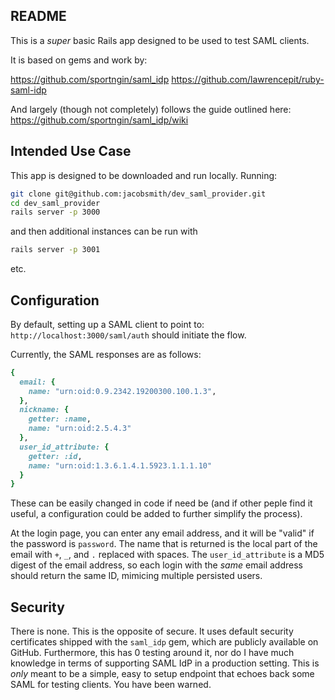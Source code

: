 ## README

This is a *super* basic Rails app designed to be used to test SAML clients.

It is based on gems and work by:

https://github.com/sportngin/saml_idp
https://github.com/lawrencepit/ruby-saml-idp

And largely (though not completely) follows the guide outlined here: https://github.com/sportngin/saml_idp/wiki

## Intended Use Case

This app is designed to be downloaded and run locally. Running:

```bash
git clone git@github.com:jacobsmith/dev_saml_provider.git
cd dev_saml_provider
rails server -p 3000
```

and then additional instances can be run with

```bash
rails server -p 3001
```

etc.

## Configuration

By default, setting up a SAML client to point to: `http://localhost:3000/saml/auth` should initiate the flow.

Currently, the SAML responses are as follows:

```ruby
{
  email: {
    name: "urn:oid:0.9.2342.19200300.100.1.3",
  },
  nickname: {
    getter: :name,
    name: "urn:oid:2.5.4.3"
  },
  user_id_attribute: {
    getter: :id,
    name: "urn:oid:1.3.6.1.4.1.5923.1.1.1.10"
  }
}
```

These can be easily changed in code if need be (and if other peple find it useful, a configuration could be added to further simplify the process).


At the login page, you can enter any email address, and it will be "valid" if the password is `password`.
The name that is returned is the local part of the email with `+`, `_`, and `.` replaced with spaces.
The `user_id_attribute` is a MD5 digest of the email address, so each login with the *same* email address should return the same ID, mimicing multiple persisted users.

## Security

There is none. This is the opposite of secure. It uses default security certificates shipped with the `saml_idp` gem, which are publicly available on GitHub. Furthermore, this has 0 testing around it, nor do I have much knowledge in terms of supporting SAML IdP in a production setting. This is *only* meant to be a simple, easy to setup endpoint that echoes back some SAML for testing clients. You have been warned.
